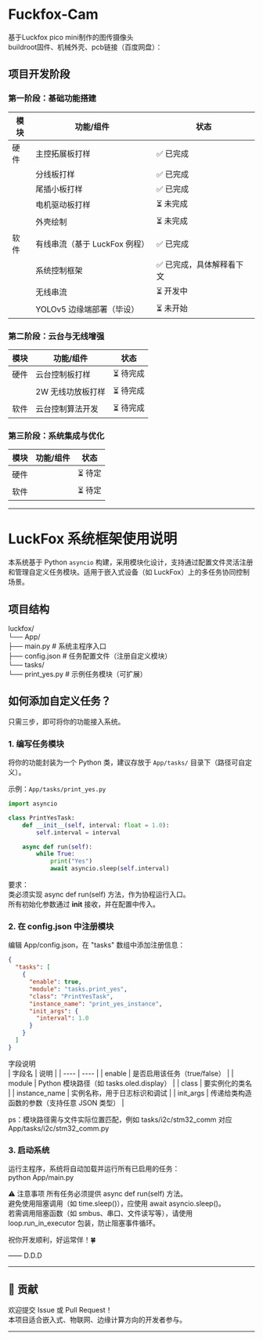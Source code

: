 # Fuckfox-Cam

基于Luckfox pico mini制作的图传摄像头  
buildroot固件、机械外壳、pcb链接（百度网盘）：  


##  项目开发阶段

###  第一阶段：基础功能搭建

| 模块   | 功能/组件                             | 状态                     |
|--------|--------------------------------------|--------------------------|
| 硬件   | 主控拓展板打样                         | ✅ 已完成                 |
|        | 分线板打样                             | ✅ 已完成                 |
|        | 尾插小板打样                           | ✅ 已完成                 |
|        | 电机驱动板打样                         | ⏳ 未完成                 |
|        | 外壳绘制                               | ⏳ 未完成                 |
| 软件   | 有线串流（基于 LuckFox 例程）           | ✅ 已完成                 |
|        | 系统控制框架                           | ✅ 已完成，具体解释看下文 |
|        | 无线串流                               | ⏳ 开发中                 |
|        | YOLOv5 边缘端部署（毕设）               | ⏳ 未开始                 |

###  第二阶段：云台与无线增强

| 模块   | 功能/组件               | 状态     |
|--------|------------------------|----------|
| 硬件   | 云台控制板打样           | ⏳ 待完成 |
|        | 2W 无线功放板打样         | ⏳ 待完成 |
| 软件   | 云台控制算法开发           | ⏳ 待完成 |

###  第三阶段：系统集成与优化

| 模块   | 功能/组件               | 状态     |
|--------|------------------------|----------|
| 硬件   |          | ⏳ 待定 |
| 软件   |           | ⏳ 待定 |

---

#  LuckFox 系统框架使用说明

本系统基于 Python `asyncio` 构建，采用模块化设计，支持通过配置文件灵活注册和管理自定义任务模块。适用于嵌入式设备（如 LuckFox）上的多任务协同控制场景。

##  项目结构
luckfox/  
└── App/  
├── main.py               # 系统主程序入口  
├── config.json           # 任务配置文件（注册自定义模块）  
└── tasks/  
└── print_yes.py          # 示例任务模块（可扩展）  

##  如何添加自定义任务？

只需三步，即可将你的功能接入系统。

### 1. 编写任务模块

将你的功能封装为一个 Python 类，建议存放于 `App/tasks/` 目录下（路径可自定义）。  

示例：`App/tasks/print_yes.py`
```python
import asyncio

class PrintYesTask:
    def __init__(self, interval: float = 1.0):
        self.interval = interval

    async def run(self):
        while True:
            print("Yes")
            await asyncio.sleep(self.interval)
```

要求：  
  类必须实现 async def run(self) 方法，作为协程运行入口。  
  所有初始化参数通过 __init__ 接收，并在配置中传入。  

### 2. 在 config.json 中注册模块  
编辑 App/config.json，在 "tasks" 数组中添加注册信息：  

```json
{
  "tasks": [
    {
      "enable": true,
      "module": "tasks.print_yes",
      "class": "PrintYesTask",
      "instance_name": "print_yes_instance",
      "init_args": {
        "interval": 1.0
      }
    }
  ]
}
```

字段说明  
| 字段名 | 说明 |
| ---- | ---- |
| enable | 是否启用该任务（true/false） |
| module | Python 模块路径（如 tasks.oled.display） | 
| class | 要实例化的类名 | 
| instance_name | 实例名称，用于日志标识和调试 | 
| init_args | 传递给类构造函数的参数（支持任意 JSON 类型） | 

ps：模块路径需与文件实际位置匹配，例如 tasks/i2c/stm32_comm 对应 App/tasks/i2c/stm32_comm.py  

### 3. 启动系统  
运行主程序，系统将自动加载并运行所有已启用的任务：  
python App/main.py  

⚠️ 注意事项
  所有任务必须提供 async def run(self) 方法。  
  避免使用阻塞调用（如 time.sleep()），应使用 await asyncio.sleep()。  
  若需调用阻塞函数（如 smbus、串口、文件读写等），请使用 loop.run_in_executor 包装，防止阻塞事件循环。  

祝你开发顺利，好运常伴！🍀

—— D.D.D  

---

## 🤝 贡献

欢迎提交 Issue 或 Pull Request！  
本项目适合嵌入式、物联网、边缘计算方向的开发者参与。  

---

